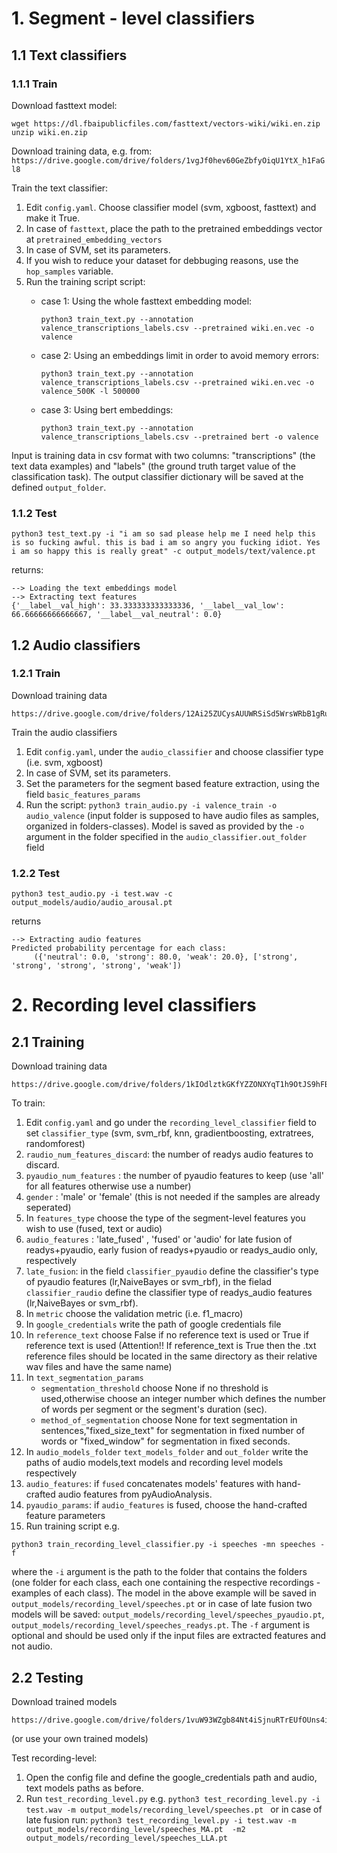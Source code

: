 # 1. Segment - level classifiers

## 1.1 Text classifiers
### 1.1.1 Train
Download fasttext model:
```
wget https://dl.fbaipublicfiles.com/fasttext/vectors-wiki/wiki.en.zip
unzip wiki.en.zip
```

Download training data, e.g. from:
`https://drive.google.com/drive/folders/1vgJf0hev60GeZbfyOiqU1YtX_h1FaGl8`

Train the text classifier:
1. Edit `config.yaml`. 
Choose classifier model (svm, xgboost, fasttext) and make it True.
2. In case of `fasttext`, place the path to the pretrained embeddings vector 
at `pretrained_embedding_vectors`
3. In case of SVM, set its parameters.
4. If you wish to reduce your dataset for debbuging reasons, use the 
`hop_samples` variable.
5. Run the training script script: 
    - case 1: Using the whole fasttext embedding model:
     
        ```python3 train_text.py --annotation valence_transcriptions_labels.csv --pretrained wiki.en.vec -o valence```
    - case 2: Using an embeddings limit in order to avoid memory errors:
         
        ```python3 train_text.py --annotation valence_transcriptions_labels.csv --pretrained wiki.en.vec -o valence_500K -l 500000``` 
    - case 3: Using bert embeddings: 
    	 
        ```python3 train_text.py --annotation valence_transcriptions_labels.csv --pretrained bert -o valence```
   
Input is training data in csv format with two columns: "transcriptions" 
(the text data examples) and "labels" (the ground truth target value of 
the classification task).
The output classifier dictionary will be saved at the defined 
`output_folder`. 

### 1.1.2 Test
```
python3 test_text.py -i "i am so sad please help me I need help this is so fucking awful. this is bad i am so angry you fucking idiot. Yes i am so happy this is really great" -c output_models/text/valence.pt
```

returns:

```
--> Loading the text embeddings model
--> Extracting text features
{'__label__val_high': 33.333333333333336, '__label__val_low': 66.66666666666667, '__label__val_neutral': 0.0}
```

## 1.2 Audio classifiers 
### 1.2.1 Train 
Download training data 
```
https://drive.google.com/drive/folders/12Ai25ZUCysAUUWRSiSd5WrsWRbB1gRuF
```

Train the audio classifiers 
1. Edit `config.yaml`, under the `audio_classifier` and choose classifier type
(i.e. svm, xgboost)
2. In case of SVM, set its parameters.
3. Set the parameters for the segment based feature extraction, 
using the field `basic_features_params`
4. Run the script: `python3 train_audio.py -i valence_train -o audio_valence`
 (input folder is supposed to have audio files as samples, organized in folders-classes). Model is saved as provided by the `-o` argument in the folder specified in the `audio_classifier.out_folder` field

### 1.2.2 Test 

```python3 test_audio.py -i test.wav -c output_models/audio/audio_arousal.pt```

returns

```
--> Extracting audio features
Predicted probability percentage for each class:
     ({'neutral': 0.0, 'strong': 80.0, 'weak': 20.0}, ['strong', 'strong', 'strong', 'strong', 'weak'])
```

# 2. Recording level classifiers 
## 2.1 Training

Download training data 
``` 
https://drive.google.com/drive/folders/1kIOdlztkGKfYZZONXYqT1h9OtJS9hFBP
``` 

To train:

1. Edit `config.yaml` and go under the `recording_level_classifier` field to 
   set `classifier_type` (svm, svm_rbf, knn, gradientboosting, extratrees, randomforest)
2. `raudio_num_features_discard`: the number of readys audio features to discard.
3. `pyaudio_num_features` : the number of pyaudio features to keep (use 'all' for all features otherwise use a number)
4. `gender` : 'male' or 'female' (this is not needed if the samples are already seperated)
5. In `features_type` choose the type of the segment-level features you wish to use 
(fused, text or audio) 
6. `audio_features` : 'late_fused' , 'fused' or 'audio' for late fusion of readys+pyaudio, early fusion of readys+pyaudio or readys_audio only, respectively
7. `late_fusion`: in the field `classifier_pyaudio` define the classifier's type of pyaudio features (lr,NaiveBayes or svm_rbf), in the fielad `classifier_raudio` define the classifier type of readys_audio features (lr,NaiveBayes or svm_rbf). 
8. In `metric` choose the validation metric (i.e. f1_macro) 
9. In `google_credentials` write the path of google credentials file
10. In `reference_text` choose False if no reference text is used or True if reference text is used (Attention!! If reference_text is True then the .txt reference    files should be located in the same directory as their relative wav files and have the same name)
11. In `text_segmentation_params` 
      - `segmentation_threshold` choose None if no threshold is used,otherwise choose an integer number which defines the number of words per segment or the               segment's duration (sec). 
      - `method_of_segmentation` choose None for text segmentation in sentences,"fixed_size_text" for segmentation in fixed number of words or "fixed_window" 
        for segmentation in fixed seconds.
7. In `audio_models_folder`
      `text_models_folder` and
      `out_folder` 
   write the paths of audio models,text models and recording level models respectively 
8. `audio_features`: if `fused` concatenates models' features with hand-crafted audio features from pyAudioAnalysis. 
9. `pyaudio_params`: if `audio_features` is fused, choose the hand-crafted feature parameters
10. Run training script e.g.  

```
python3 train_recording_level_classifier.py -i speeches -mn speeches -f
``` 

where the `-i` argument is the path to the folder that contains the folders 
(one folder for each class, each one containing the respective recordings - 
examples of each class). The model in the above example will be saved in 
`output_models/recording_level/speeches.pt` or in case of late fusion two models will be saved: `output_models/recording_level/speeches_pyaudio.pt`, `output_models/recording_level/speeches_readys.pt`. The `-f` argument is optional and should be used only if the input files are extracted features and not audio. 


## 2.2 Testing

Download trained models 
``` 
https://drive.google.com/drive/folders/1vuW93WZgb84Nt4iSjnuRTrEUfOUns4iV
``` 

(or use your own trained models)

Test recording-level:
1. Open the config file and define the google_credentials path and audio,
text models paths as before. 
2. Run `test_recording_level.py` e.g. `python3 test_recording_level.py -i test.wav -m output_models/recording_level/speeches.pt ` or in case of late fusion run: `python3 test_recording_level.py -i test.wav -m output_models/recording_level/speeches_MA.pt  -m2 output_models/recording_level/speeches_LLA.pt `

